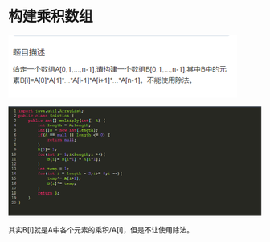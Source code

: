 # 构建乘积数组

![](/剑指offer/assets/构建乘积数组_题目.png)

![](/剑指offer/assets/构建乘积数组_代码.png)


其实B[i]就是A中各个元素的乘积/A[i]，但是不让使用除法。